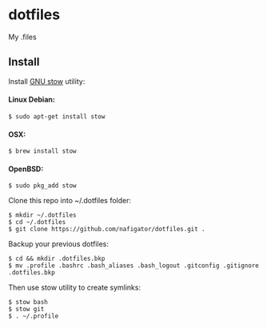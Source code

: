 # dotfiles

My .files

## Install

Install [GNU stow] utility:
#### Linux Debian:

    $ sudo apt-get install stow

#### OSX:

    $ brew install stow

#### OpenBSD:

    $ sudo pkg_add stow

Clone this repo into ~/.dotfiles folder:

    $ mkdir ~/.dotfiles
    $ cd ~/.dotfiles
    $ git clone https://github.com/nafigator/dotfiles.git .

Backup your previous dotfiles:

    $ cd && mkdir .dotfiles.bkp
    $ mv .profile .bashrc .bash_aliases .bash_logout .gitconfig .gitignore .dotfiles.bkp

Then use stow utility to create symlinks:

    $ stow bash
    $ stow git
    $ . ~/.profile

  [GNU stow]: https://www.gnu.org/software/stow

